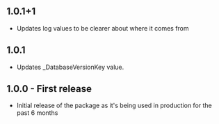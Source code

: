 ## 1.0.1+1

- Updates log values to be clearer about where it comes from

## 1.0.1

- Updates _DatabaseVersionKey value. 

## 1.0.0 - First release

- Initial release of the package as it's being used in production for the past 6 months
